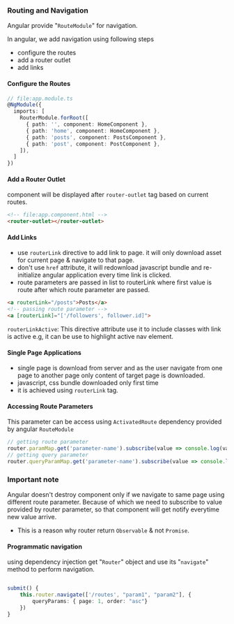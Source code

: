 ### Routing and Navigation
Angular provide "`RouteModule`" for navigation. 
           
In angular, we add navigation using following steps
- configure the routes
- add a router outlet
- add links
        
#### Configure the Routes
```typescript
// file:app.module.ts
@NgModule({
  imports: [
	RouterModule.forRoot([
	  { path: '', component: HomeComponent },
	  { path: 'home', component: HomeComponent },
	  { path: 'posts', component: PostsComponent },
	  { path: 'post', component: PostComponent },
	]),
  ]
})
```
        
#### Add a Router Outlet
component will be displayed after `router-outlet` tag based on current routes.
```html
<!-- file:app.component.html -->
<router-outlet></router-outlet>
```

#### Add Links
- use `routerLink` directive to add link to page. it will only download asset for current page & navigate to that page.           
- don't use `href` attribute, it will redownload javascript bundle and re-initialize angular application every time link is clicked.
- route parameters are passed in list to routerLink where first value is route after which route parameter are passed.
```html
<a routerLink="/posts">Posts</a>
<!-- passing route parameter -->
<a [routerLink]="['/followers', follower.id]">
```
          
`routerLinkActive`: This directive attribute use it to include classes with link is active
e.g, it can be use to highlight active nav element.

#### Single Page Applications 
- single page is download from server and as the user navigate from one page to another page only content of target page is downloaded.
- javascript, css bundle downloaded only first time 
- it is achieved using `routerLink` tag.


#### Accessing Route Parameters
This parameter can be access using `ActivatedRoute` dependency provided by angular `RouteModule` 
```typescript
// getting route parameter
router.paramMap.get('parameter-name').subscribe(value => console.log(value));
// getting query parameter
router.queryParamMap.get('parameter-name').subscribe(value => console.log(value));
```

### Important note
Angular doesn't destroy component only if we navigate to same page using different route parameter. Because of which we need to subscribe to value provided by router parameter, so that component will get notify everytime new value arrive.
- This is a reason why router return `Observable` & not `Promise`.


#### Programmatic navigation
using dependency injection get "`Router`" object and use  its "`navigate`"  method to perform navigation.
```typescript

submit() {
	this.router.navigate(['/routes', "param1", "param2"], {
		queryParams: { page: 1, order: "asc"}
	})
}
```

